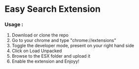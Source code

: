 # Easy Search Extension  

<h3>Usage :</h3> 
 <ol> 
    <li> Download or clone the repo </li>
    <li> Go to your chrome and type "chrome://extensions" </li> 
    <li> Toggle the developer mode, present on your right hand side  </li>
    <li> Click on Load Unpacked </li>
    <li> Browse to the ESX folder and upload it </li>
    <li> Enable the extension and Enjoyy! </li>
 </ol> 

